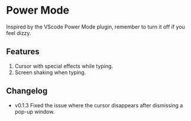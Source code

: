 # Power Mode

Inspired by the VScode Power Mode plugin, remember to turn it off if you feel dizzy.

## Features

1. Cursor with special effects while typing.
2. Screen shaking when typing.

## Changelog

* v0.1.3
  Fixed the issue where the cursor disappears after dismissing a pop-up window.